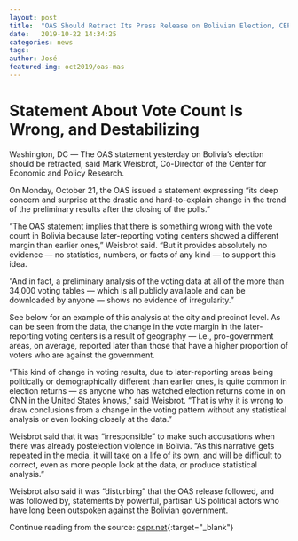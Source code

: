 ```yaml
---
layout: post
title:  "OAS Should Retract Its Press Release on Bolivian Election, CEPR Co-Director Says "
date:   2019-10-22 14:34:25
categories: news
tags:
author: José
featured-img: oct2019/oas-mas
---
```


# Statement About Vote Count Is Wrong, and Destabilizing

Washington, DC ― The OAS statement yesterday on Bolivia’s election should be retracted, said Mark Weisbrot, Co-Director of the Center for Economic and Policy Research.

On Monday, October 21, the OAS issued a statement expressing “its deep concern and surprise at the drastic and hard-to-explain change in the trend of the preliminary results after the closing of the polls.”

“The OAS statement implies that there is something wrong with the vote count in Bolivia because later-reporting voting centers showed a different margin than earlier ones,” Weisbrot said. “But it provides absolutely no evidence — no statistics, numbers, or facts of any kind — to support this idea.

“And in fact, a preliminary analysis of the voting data at all of the more than 34,000 voting tables — which is all publicly available and can be downloaded by anyone — shows no evidence of irregularity.”

See below for an example of this analysis at the city and precinct level. As can be seen from the data, the change in the vote margin in the later-reporting voting centers is a result of geography — i.e., pro-government areas, on average, reported later than those that have a higher proportion of voters who are against the government.

“This kind of change in voting results, due to later-reporting areas being politically or demographically different than earlier ones, is quite common in election returns — as anyone who has watched election returns come in on CNN in the United States knows,” said Weisbrot. “That is why it is wrong to draw conclusions from a change in the voting pattern without any statistical analysis or even looking closely at the data.”

Weisbrot said that it was “irresponsible” to make such accusations when there was already postelection violence in Bolivia. “As this narrative gets repeated in the media, it will take on a life of its own, and will be difficult to correct, even as more people look at the data, or produce statistical analysis.”

Weisbrot also said it was “disturbing” that the OAS release followed, and was followed by, statements by powerful, partisan US political actors who have long been outspoken against the Bolivian government.


Continue reading from the source: [cepr.net][cepr]{:target="_blank"}


[cepr]:   http://cepr.net/press-center/press-releases/oas-should-retract-its-press-release-on-bolivian-election-cepr-co-director-says
